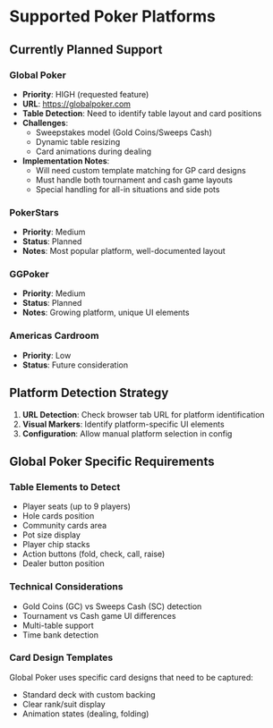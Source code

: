 # Supported Poker Platforms

## Currently Planned Support

### Global Poker
- **Priority**: HIGH (requested feature)
- **URL**: https://globalpoker.com
- **Table Detection**: Need to identify table layout and card positions
- **Challenges**: 
  - Sweepstakes model (Gold Coins/Sweeps Cash)
  - Dynamic table resizing
  - Card animations during dealing
- **Implementation Notes**:
  - Will need custom template matching for GP card designs
  - Must handle both tournament and cash game layouts
  - Special handling for all-in situations and side pots

### PokerStars
- **Priority**: Medium
- **Status**: Planned
- **Notes**: Most popular platform, well-documented layout

### GGPoker  
- **Priority**: Medium
- **Status**: Planned
- **Notes**: Growing platform, unique UI elements

### Americas Cardroom
- **Priority**: Low
- **Status**: Future consideration

## Platform Detection Strategy

1. **URL Detection**: Check browser tab URL for platform identification
2. **Visual Markers**: Identify platform-specific UI elements
3. **Configuration**: Allow manual platform selection in config

## Global Poker Specific Requirements

### Table Elements to Detect
- Player seats (up to 9 players)
- Hole cards position
- Community cards area
- Pot size display
- Player chip stacks
- Action buttons (fold, check, call, raise)
- Dealer button position

### Technical Considerations
- Gold Coins (GC) vs Sweeps Cash (SC) detection
- Tournament vs Cash game UI differences
- Multi-table support
- Time bank detection

### Card Design Templates
Global Poker uses specific card designs that need to be captured:
- Standard deck with custom backing
- Clear rank/suit display
- Animation states (dealing, folding)
